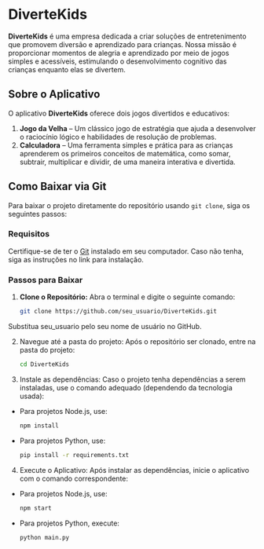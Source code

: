 # DiverteKids

**DiverteKids** é uma empresa dedicada a criar soluções de entretenimento que promovem diversão e aprendizado para crianças. Nossa missão é proporcionar momentos de alegria e aprendizado por meio de jogos simples e acessíveis, estimulando o desenvolvimento cognitivo das crianças enquanto elas se divertem.

## Sobre o Aplicativo

O aplicativo **DiverteKids** oferece dois jogos divertidos e educativos:

1. **Jogo da Velha** – Um clássico jogo de estratégia que ajuda a desenvolver o raciocínio lógico e habilidades de resolução de problemas.
2. **Calculadora** – Uma ferramenta simples e prática para as crianças aprenderem os primeiros conceitos de matemática, como somar, subtrair, multiplicar e dividir, de uma maneira interativa e divertida.

## Como Baixar via Git

Para baixar o projeto diretamente do repositório usando `git clone`, siga os seguintes passos:

### Requisitos

Certifique-se de ter o [Git](https://git-scm.com/) instalado em seu computador. Caso não tenha, siga as instruções no link para instalação.

### Passos para Baixar

1. **Clone o Repositório:**
   Abra o terminal e digite o seguinte comando:
   ```bash
   git clone https://github.com/seu_usuario/DiverteKids.git
  Substitua seu_usuario pelo seu nome de usuário no GitHub.

2. Navegue até a pasta do projeto:
Após o repositório ser clonado, entre na pasta do projeto:
   ```bash
   cd DiverteKids
   
3. Instale as dependências:
Caso o projeto tenha dependências a serem instaladas, use o comando adequado (dependendo da tecnologia usada):
- Para projetos Node.js, use:
  ```bash
  npm install
- Para projetos Python, use:
  ```bash
  pip install -r requirements.txt
  
4. Execute o Aplicativo:
Após instalar as dependências, inicie o aplicativo com o comando correspondente:

- Para projetos Node.js, use:
  ```bash
  npm start
- Para projetos Python, execute:
  ```bash
  python main.py
